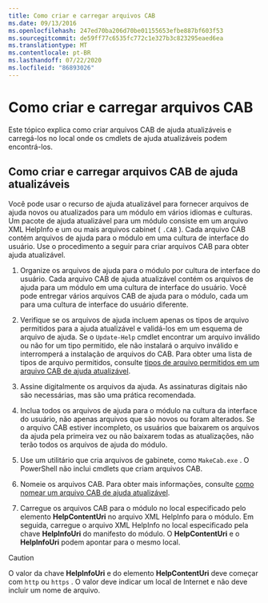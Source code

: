 ```yaml
---
title: Como criar e carregar arquivos CAB
ms.date: 09/13/2016
ms.openlocfilehash: 247ed70ba206d70be01155653efbe887bf603f53
ms.sourcegitcommit: de59ff77c6535fc772c1e327b3c823295eaed6ea
ms.translationtype: MT
ms.contentlocale: pt-BR
ms.lasthandoff: 07/22/2020
ms.locfileid: "86893026"
---
```

# <a name="how-to-create-and-upload-cab-files"></a>Como criar e carregar arquivos CAB

Este tópico explica como criar arquivos CAB de ajuda atualizáveis e carregá-los no local onde os cmdlets de ajuda atualizáveis podem encontrá-los.

## <a name="how-to-create-and-upload-updatable-help-cab-files"></a>Como criar e carregar arquivos CAB de ajuda atualizáveis

Você pode usar o recurso de ajuda atualizável para fornecer arquivos de ajuda novos ou atualizados para um módulo em vários idiomas e culturas. Um pacote de ajuda atualizável para um módulo consiste em um arquivo XML HelpInfo e um ou mais arquivos cabinet ( `.CAB` ). Cada arquivo CAB contém arquivos de ajuda para o módulo em uma cultura de interface do usuário. Use o procedimento a seguir para criar arquivos CAB para obter ajuda atualizável.

1. Organize os arquivos de ajuda para o módulo por cultura de interface do usuário. Cada arquivo CAB de ajuda atualizável contém os arquivos de ajuda para um módulo em uma cultura de interface do usuário. Você pode entregar vários arquivos CAB de ajuda para o módulo, cada um para uma cultura de interface do usuário diferente.

1. Verifique se os arquivos de ajuda incluem apenas os tipos de arquivo permitidos para a ajuda atualizável e validá-los em um esquema de arquivo de ajuda. Se o `Update-Help` cmdlet encontrar um arquivo inválido ou não for um tipo permitido, ele não instalará o arquivo inválido e interromperá a instalação de arquivos do CAB. Para obter uma lista de tipos de arquivo permitidos, consulte [tipos de arquivo permitidos em um arquivo CAB de ajuda atualizável](./file-types-permitted-in-an-updatable-help-cab-file.md).

1. Assine digitalmente os arquivos da ajuda. As assinaturas digitais não são necessárias, mas são uma prática recomendada.

1. Inclua todos os arquivos de ajuda para o módulo na cultura da interface do usuário, não apenas arquivos que são novos ou foram alterados. Se o arquivo CAB estiver incompleto, os usuários que baixarem os arquivos da ajuda pela primeira vez ou não baixarem todas as atualizações, não terão todos os arquivos de ajuda do módulo.

1. Use um utilitário que cria arquivos de gabinete, como `MakeCab.exe` . O PowerShell não inclui cmdlets que criam arquivos CAB.

1. Nomeie os arquivos CAB. Para obter mais informações, consulte [como nomear um arquivo CAB de ajuda atualizável](./how-to-name-an-updatable-help-cab-file.md).

1. Carregue os arquivos CAB para o módulo no local especificado pelo elemento **HelpContentUri** no arquivo XML HelpInfo para o módulo. Em seguida, carregue o arquivo XML HelpInfo no local especificado pela chave **HelpInfoUri** do manifesto do módulo. O **HelpContentUri** e o **HelpInfoUri** podem apontar para o mesmo local.

> [!CAUTION]
> O valor da chave **HelpInfoUri** e do elemento **HelpContentUri** deve começar com `http` ou `https` . O valor deve indicar um local de Internet e não deve incluir um nome de arquivo.
